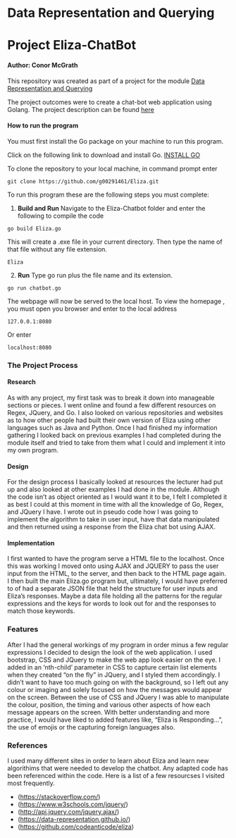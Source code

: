 # Data Representation and Querying 
# Project Eliza-ChatBot

#### Author: Conor McGrath
This repository was created as part of a project for the module [Data Representation and Querying](https://data-representation.github.io/)

The project outcomes were to create a chat-bot web application using Golang.
The project description can be found [here](https://data-representation.github.io/problems/project.html) 

#### How to run the program
You must first install the Go package on your machine to run this program.

Click on the following link to download and install Go. [INSTALL GO](https://golang.org/dl/)

To clone the repository to your local machine, in command prompt enter 
```
git clone https://github.com/g00291461/Eliza.git
```

To run this program these are the following steps you must complete: 
1. **Build and Run** Navigate to the Eliza-Chatbot folder and enter the following to compile the code 
```
go build Eliza.go
```
This will create a .exe file in your current directory. 
Then type the name of that file without any file extension.
```
Eliza
```
2. **Run** Type go run plus the file name and its extension.
```
go run chatbot.go
```  
The webpage will now be served to the local host. 
To view the homepage , you must open you browser and enter to the local address
```
127.0.0.1:8080
```
Or enter
```
localhost:8080
```
### The Project Process
#### Research
As with any project, my first task was to break it down into manageable sections or pieces. I went online and found a few different resources on Regex, JQuery, and Go. I also looked on various repositories and websites as to how other people had built their own version of Eliza using other languages such as Java and Python. Once I had finished my information gathering I looked back on previous examples I had completed during the module itself and tried to take from them what I could and implement it into my own program. 

#### Design
For the design process I basically looked at resources the lecturer had put up and also looked at other examples I had done in the module. Although the code isn’t as object oriented as I would want it to be, I felt I completed it as best I could at this moment in time with all the knowledge of Go, Regex, and JQuery I have. I wrote out in pseudo code how I was going to implement the algorithm to take in user input, have that data manipulated and then returned using a response from the Eliza chat bot using AJAX.

#### Implementation
I first wanted to have the program serve a HTML file to the localhost. Once this was working I moved onto using AJAX and JQUERY to pass the user input from the HTML, to the server, and then back to the HTML page again. I then built the main Eliza.go program but, ultimately, I would have preferred to of had a separate JSON file that held the structure for user inputs and Eliza’s responses. Maybe a data file holding all the patterns for the regular expressions and the keys for words to look out for and the responses to match those keywords.

### Features
After I had the general workings of my program in order minus a few regular expressions I decided to design the look of the web application. I used bootstrap, CSS and JQuery to make the web app look easier on the eye. I added in an ‘nth-child’ parameter in CSS to capture certain list elements when they created “on the fly” in JQuery, and I styled them accordingly. I didn’t want to have too much going on with the background, so I left out any colour or imaging and solely focused on how the messages would appear on the screen. Between the use of CSS and JQuery I was able to manipulate the colour, position, the timing and various other aspects of how each message appears on the screen. With better understanding and more practice, I would have liked to added features like, “Eliza is Responding...”, the use of emojis or the capturing foreign languages also.

### References
I used many different sites in order to learn about Eliza and learn new algorithims that were needed to develop the chatbot. Any adapted code has been referenced within  the code.
Here is a list of a few resourcses I visited most frequently.
+ (https://stackoverflow.com/)
+ (https://www.w3schools.com/jquery/)
+ (http://api.jquery.com/jquery.ajax/)
+ (https://data-representation.github.io/)
+ (https://github.com/codeanticode/eliza)


